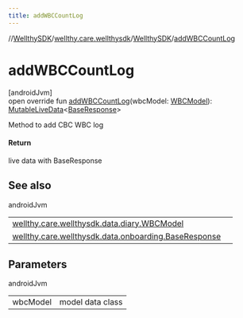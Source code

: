 ```yaml
---
title: addWBCCountLog
---
```

//[WellthySDK](../../../index.html)/[wellthy.care.wellthysdk](../index.html)/[WellthySDK](index.html)/[addWBCCountLog](add-w-b-c-count-log.html)



# addWBCCountLog



[androidJvm]\
open override fun [addWBCCountLog](add-w-b-c-count-log.html)(wbcModel: [WBCModel](../../wellthy.care.wellthysdk.data.diary/-w-b-c-model/index.html)): [MutableLiveData](https://developer.android.com/reference/kotlin/androidx/lifecycle/MutableLiveData.html)&lt;[BaseResponse](../../wellthy.care.wellthysdk.data.onboarding/-base-response/index.html)&gt;



Method to add CBC WBC log



#### Return



live data with BaseResponse



## See also


androidJvm

| | |
|---|---|
| [wellthy.care.wellthysdk.data.diary.WBCModel](../../wellthy.care.wellthysdk.data.diary/-w-b-c-model/index.html) |  |
| [wellthy.care.wellthysdk.data.onboarding.BaseResponse](../../wellthy.care.wellthysdk.data.onboarding/-base-response/index.html) |  |



## Parameters


androidJvm

| | |
|---|---|
| wbcModel | model data class |




